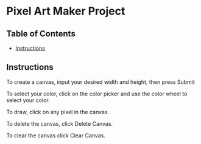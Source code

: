 # Pixel Art Maker Project

## Table of Contents

* [Instructions](#instructions)

## Instructions

To create a canvas, input your desired width and height, then press Submit

To select your color, click on the color picker and use the color wheel to select your color.

To draw, click on any pixel in the canvas. 

To delete the canvas, click Delete Canvas.

To clear the canvas click Clear Canvas.

